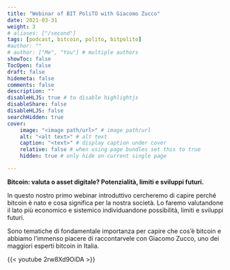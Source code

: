 ```yaml
---
title: "Webinar of BIT PoliTO with Giacomo Zucco"
date: 2021-03-31
weight: 3
# aliases: ["/second"]
tags: [podcast, bitcoin, polito, bitpolito]
#author: ""
# author: ["Me", "You"] # multiple authors
showToc: false
TocOpen: false
draft: false
hidemeta: false
comments: false
description: ""
disableHLJS: true # to disable highlightjs
disableShare: false
disableHLJS: false
searchHidden: true
cover:
    image: "<image path/url>" # image path/url
    alt: "<alt text>" # alt text
    caption: "<text>" # display caption under cover
    relative: false # when using page bundles set this to true
    hidden: true # only hide on current single page

---
```


**Bitcoin: valuta o asset digitale? Potenzialità, limiti e sviluppi futuri.**

In questo nostro primo webinar introduttivo cercheremo di capire perché bitcoin è nato e cosa significa per la nostra società. Lo faremo valutandone il lato più economico e sistemico individuandone possibilità, limiti e sviluppi futuri.

Sono tematiche di fondamentale importanza per capire che cos’è bitcoin e abbiamo l’immenso piacere di raccontarvele con Giacomo Zucco, uno dei maggiori esperti bitcoin in Italia.

{{< youtube 2rw8Xd9OiDA >}}
